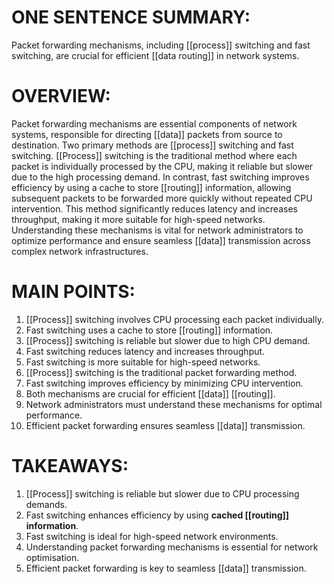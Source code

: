 # ONE SENTENCE SUMMARY:
Packet forwarding mechanisms, including [[process]] switching and fast switching, are crucial for efficient [[data routing]] in network systems.

# OVERVIEW:
Packet forwarding mechanisms are essential components of network systems, responsible for directing [[data]] packets from source to destination. Two primary methods are [[process]] switching and fast switching. [[Process]] switching is the traditional method where each packet is individually processed by the CPU, making it reliable but slower due to the high processing demand. In contrast, fast switching improves efficiency by using a cache to store [[routing]] information, allowing subsequent packets to be forwarded more quickly without repeated CPU intervention. This method significantly reduces latency and increases throughput, making it more suitable for high-speed networks. Understanding these mechanisms is vital for network administrators to optimize performance and ensure seamless [[data]] transmission across complex network infrastructures.

# MAIN POINTS:
1. [[Process]] switching involves CPU processing each packet individually.
2. Fast switching uses a cache to store [[routing]] information.
3. [[Process]] switching is reliable but slower due to high CPU demand.
4. Fast switching reduces latency and increases throughput.
5. Fast switching is more suitable for high-speed networks.
6. [[Process]] switching is the traditional packet forwarding method.
7. Fast switching improves efficiency by minimizing CPU intervention.
8. Both mechanisms are crucial for efficient [[data]] [[routing]].
9. Network administrators must understand these mechanisms for optimal performance.
10. Efficient packet forwarding ensures seamless [[data]] transmission.

# TAKEAWAYS:
1. [[Process]] switching is reliable but slower due to CPU processing demands.
2. Fast switching enhances efficiency by using **cached [[routing]] information**.
3. Fast switching is ideal for high-speed network environments.
4. Understanding packet forwarding mechanisms is essential for network optimisation.
5. Efficient packet forwarding is key to seamless [[data]] transmission.